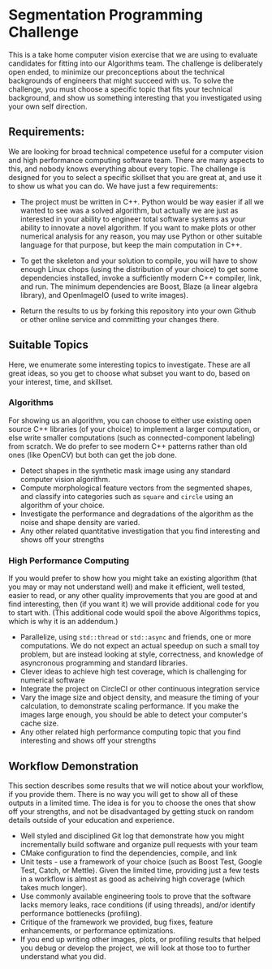 # Segmentation Programming Challenge

This is a take home computer vision exercise that we are using to evaluate
candidates for fitting into our Algorithms team.  The challenge is deliberately
open ended, to minimize our preconceptions about the technical backgrounds of
engineers that might succeed with us.  To solve the challenge, you must choose
a specific topic that fits your technical background, and show us something
interesting that you investigated using your own self direction.

## Requirements:

We are looking for broad technical competence useful for a computer vision and
high performance computing software team.  There are many aspects to this, and
nobody knows everything about every topic.  The challenge is designed for you
to select a specific skillset that you are great at, and use it to show us what
you can do.  We have just a few requirements:

* The project must be written in C++.  Python would be way easier if all we
  wanted to see was a solved algorithm, but actually we are just as interested
in your ability to engineer total software systems as your ability to innovate
a novel algorithm.  If you want to make plots or other numerical analysis for
any reason, you may use Python or other suitable language for that purpose, but
keep the main computation in C++.

* To get the skeleton and your solution to compile, you will have to show
  enough Linux chops (using the distribution of your choice) to get some
dependencies installed, invoke a sufficiently modern C++ compiler, link, and
run.  The minimum dependencies are Boost, Blaze (a linear algebra library), and
OpenImageIO (used to write images).

* Return the results to us by forking this repository into your own Github or
  other online service and committing your changes there.

## Suitable Topics

Here, we enumerate some interesting topics to investigate.  These are all great
ideas, so you get to choose what subset you want to do, based on your interest, time, and
skillset.

### Algorithms

For showing us an algorithm, you can choose to either use existing open source
C++ libraries (of your choice) to implement a larger computation, or else write
smaller computations (such as connected-component labeling) from scratch.  We
do prefer to see modern C++ patterns rather than old ones (like OpenCV) but
both can get the job done.

* Detect shapes in the synthetic mask image using any standard computer vision algorithm.
* Compute morphological feature vectors from the segmented shapes, and classify into
  categories such as `square` and `circle` using an algorithm of your choice.
* Investigate the performance and degradations of the algorithm as the noise and shape density are varied.
* Any other related quantitative investigation that you find interesting and shows off your strengths

### High Performance Computing

If you would prefer to show how you might take an existing algorithm (that you
may or may not understand well) and make it efficient, well tested, easier to
read, or any other quality improvements that you are good at and find
interesting, then (if you want it) we will provide additional code for you to
start with.  (This additional code would spoil the above Algorithms topics,
which is why it is an addendum.)
* Parallelize, using `std::thread` or `std::async` and friends, one or more
  computations.  We do not expect an actual speedup on such a small toy
problem, but are instead looking at style, correctness, and knowledge of
asyncronous programming and standard libraries.
* Clever ideas to achieve high test coverage, which is challenging for numerical software
* Integrate the project on CircleCI or other continuous integration service
* Vary the image size and object density, and measure the timing of your
  calculation, to demonstrate scaling performance.  If you make the images
large enough, you should be able to detect your computer's cache size.
* Any other related high performance computing topic that you find interesting and shows off your strengths

## Workflow Demonstration

This section describes some results that we will notice about your workflow, if
you provide them.  There is no way you will get to show all of these outputs in
a limited time.  The idea is for you to choose the ones that show off your
strengths, and not be disadvantaged by getting stuck on random details outside
of your education and experience.

* Well styled and disciplined Git log that demonstrate how you might
  incrementally build software and organize pull requests with your team
* CMake configuration to find the dependencies, compile, and link
* Unit tests - use a framework of your choice (such as Boost Test, Google Test, Catch, or Mettle).  Given the limited time, providing just a few tests in a workflow is almost as good as acheiving high coverage (which takes much longer).
* Use commonly available engineering tools to prove that the software lacks memory leaks, race conditions (if using threads), and/or identify performance bottlenecks (profiling).
* Critique of the framework we provided, bug fixes, feature enhancements, or performance optimizations.
* If you end up writing other images, plots, or profiling results that helped
  you debug or develop the project, we will look at those too to further
understand what you did.
